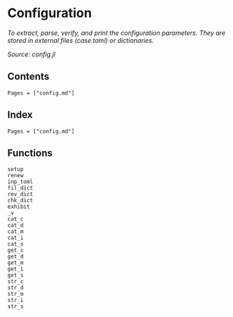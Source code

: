 # Configuration

*To extract, parse, verify, and print the configuration parameters. They are stored in external files (case.toml) or dictionaries.*

*Source: config.jl*

## Contents

```@contents
Pages = ["config.md"]
```

## Index

```@index
Pages = ["config.md"]
```

## Functions

```@docs
setup
renew
inp_toml
fil_dict
rev_dict
chk_dict
exhibit
_v
cat_c
cat_d
cat_m
cat_i
cat_s
get_c
get_d
get_m
get_i
get_s
str_c
str_d
str_m
str_i
str_s
```
